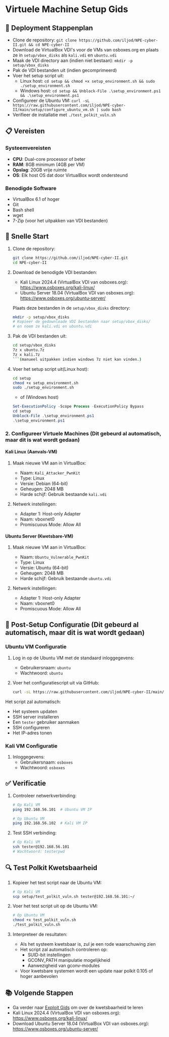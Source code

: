 # Virtuele Machine Setup Gids

## 📄 Deployment Stappenplan

- Clone de repository: `git clone https://github.com/iljod/NPE-cyber-II.git && cd NPE-cyber-II`
- Download de VirtualBox VDI's voor de VMs van osboxes.org en plaats ze in `setup/vbox_disks` als `kali.vdi` en `ubuntu.vdi`
- Maak de VDI directory aan (indien niet bestaan): `mkdir -p setup/vbox_disks`
- Pak de VDI bestanden uit (indien gecomprimeerd)
- Voer het setup script uit:
  - Linux host: `cd setup && chmod +x setup_environment.sh && sudo ./setup_environment.sh`
  - Windows host: `cd setup && Unblock-File .\setup_environment.ps1 && .\setup_environment.ps1`
- Configureer de Ubuntu VM: `curl -sL https://raw.githubusercontent.com/iljod/NPE-cyber-II/main/setup/configure_ubuntu_vm.sh | sudo bash`
- Verifieer de installatie met `./test_polkit_vuln.sh`

## 📋 Vereisten

### Systeemvereisten

- **CPU**: Dual-core processor of beter
- **RAM**: 8GB minimum (4GB per VM)
- **Opslag**: 20GB vrije ruimte
- **OS**: Elk host OS dat door VirtualBox wordt ondersteund

### Benodigde Software

- VirtualBox 6.1 of hoger
- Git
- Bash shell
- wget
- 7-Zip (voor het uitpakken van VDI bestanden)

## 🚀 Snelle Start

1. Clone de repository:

   ```bash
   git clone https://github.com/iljod/NPE-cyber-II.git
   cd NPE-cyber-II
   ```

2. Download de benodigde VDI bestanden:

   - Kali Linux 2024.4 (VirtualBox VDI van osboxes.org): https://www.osboxes.org/kali-linux/
   - Ubuntu Server 18.04 (VirtualBox VDI van osboxes.org): https://www.osboxes.org/ubuntu-server/

   Plaats deze bestanden in de `setup/vbox_disks` directory:

   ```bash
   mkdir -p setup/vbox_disks
   # Kopieer de gedownloade VDI bestanden naar setup/vbox_disks/
   # en noem ze kali.vdi en ubuntu.vdi
   ```

3. Pak de VDI bestanden uit:

   ```bash
   cd setup/vbox_disks
   7z x ubuntu.7z
   7z x kali.7z
   ```(manueel uitpakken indien windows 7z niet kan vinden.)

4. Voer het setup script uit(Linux host):
   ```bash
   cd setup
   chmod +x setup_environment.sh
   sudo ./setup_environment.sh
   ```
   - of (Windows host)
   ```powershell
   Set-ExecutionPolicy -Scope Process -ExecutionPolicy Bypass
   cd setup
   Unblock-File .\setup_environment.ps1
   .\setup_environment.ps1
   ```

### 2. Configureer Virtuele Machines (Dit gebeurd al automatisch, maar dit is wat wordt gedaan)

#### Kali Linux (Aanvals-VM)

1. Maak nieuwe VM aan in VirtualBox:

   - Naam: `Kali_Attacker_PwnKit`
   - Type: Linux
   - Versie: Debian (64-bit)
   - Geheugen: 2048 MB
   - Harde schijf: Gebruik bestaande `kali.vdi`

2. Netwerk instellingen:
   - Adapter 1: Host-only Adapter
   - Naam: vboxnet0
   - Promiscuous Mode: Allow All

#### Ubuntu Server (Kwetsbare-VM)

1. Maak nieuwe VM aan in VirtualBox:

   - Naam: `Ubuntu_Vulnerable_PwnKit`
   - Type: Linux
   - Versie: Ubuntu (64-bit)
   - Geheugen: 2048 MB
   - Harde schijf: Gebruik bestaande `ubuntu.vdi`

2. Netwerk instellingen:
   - Adapter 1: Host-only Adapter
   - Naam: vboxnet0
   - Promiscuous Mode: Allow All

## 🔧 Post-Setup Configuratie (Dit gebeurd al automatisch, maar dit is wat wordt gedaan)

### Ubuntu VM Configuratie

1. Log in op de Ubuntu VM met de standaard inloggegevens:

   - Gebruikersnaam: `ubuntu`
   - Wachtwoord: `ubuntu`

2. Voer het configuratiescript uit via GitHub:
   ```bash
   curl -sL https://raw.githubusercontent.com/iljod/NPE-cyber-II/main/setup/configure_ubuntu_vm.sh | sudo bash
   ```

Het script zal automatisch:

- Het systeem updaten
- SSH server installeren
- Een `tester` gebruiker aanmaken
- SSH configureren
- Het IP-adres tonen

### Kali VM Configuratie

1. Inloggegevens:
   - Gebruikersnaam: `osboxes`
   - Wachtwoord: `osboxes`

## ✅ Verificatie

1. Controleer netwerkverbinding:

   ```bash
   # Op Kali VM
   ping 192.168.56.101  # Ubuntu VM IP

   # Op Ubuntu VM
   ping 192.168.56.102  # Kali VM IP
   ```

2. Test SSH verbinding:
   ```bash
   # Op Kali VM
   ssh tester@192.168.56.101
   # Wachtwoord: testerpwd
   ```

## 🔍 Test Polkit Kwetsbaarheid

1. Kopieer het test script naar de Ubuntu VM:

   ```bash
   # Op Kali VM
   scp setup/test_polkit_vuln.sh tester@192.168.56.101:~/
   ```

2. Voer het test script uit op de Ubuntu VM:

   ```bash
   # Op Ubuntu VM
   chmod +x test_polkit_vuln.sh
   ./test_polkit_vuln.sh
   ```

3. Interpreteer de resultaten:
   - Als het systeem kwetsbaar is, zul je een rode waarschuwing zien
   - Het script zal automatisch controleren op:
     - SUID-bit instellingen
     - GCONV_PATH manipulatie mogelijkheid
     - Aanwezigheid van gconv-modules
   - Voor kwetsbare systemen wordt een update naar polkit 0.105 of hoger aanbevolen

## 📚 Volgende Stappen

- Ga verder naar [Exploit Gids](exploitguide.md) om over de kwetsbaarheid te leren
- Kali Linux 2024.4 (VirtualBox VDI van osboxes.org): https://www.osboxes.org/kali-linux/
- Download Ubuntu Server 18.04 (VirtualBox VDI van osboxes.org): https://www.osboxes.org/ubuntu-server/

